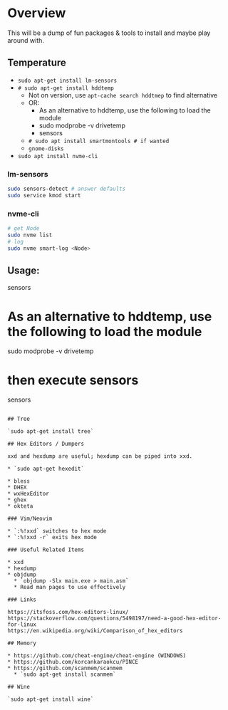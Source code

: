 # Overview

This will be a dump of fun packages & tools to install and maybe play around with.

## Temperature

* `sudo apt-get install lm-sensors`
* `# sudo apt-get install hddtemp`
  * Not on version, use `apt-cache search hddtmep` to find alternative
  * OR:
    * As an alternative to hddtemp, use the following to load the module
    * sudo modprobe -v drivetemp
    * sensors
  * `# sudo apt install smartmontools # if wanted`
  * `gnome-disks`
* `sudo apt install nvme-cli`

### lm-sensors

```sh
sudo sensors-detect # answer defaults
sudo service kmod start
```

### nvme-cli

```sh
# get Node
sudo nvme list
# log
sudo nvme smart-log <Node>
```

## Usage:
sensors

# As an alternative to hddtemp, use the following to load the module
sudo modprobe -v drivetemp
# then execute sensors
sensors
```

## Tree

`sudo apt-get install tree`

## Hex Editors / Dumpers

xxd and hexdump are useful; hexdump can be piped into xxd.

* `sudo apt-get hexedit`

* bless
* DHEX
* wxHexEditor
* ghex
* okteta

### Vim/Neovim

* `:%!xxd` switches to hex mode
* `:%!xxd -r` exits hex mode

### Useful Related Items

* xxd
* hexdump
* objdump
  * `objdump -Slx main.exe > main.asm`
  * Read man pages to use effectively

### Links

https://itsfoss.com/hex-editors-linux/
https://stackoverflow.com/questions/5498197/need-a-good-hex-editor-for-linux
https://en.wikipedia.org/wiki/Comparison_of_hex_editors

## Memory

* https://github.com/cheat-engine/cheat-engine (WINDOWS)
* https://github.com/korcankaraokcu/PINCE
* https://github.com/scanmem/scanmem
  * `sudo apt-get install scanmem`

## Wine

`sudo apt-get install wine`

